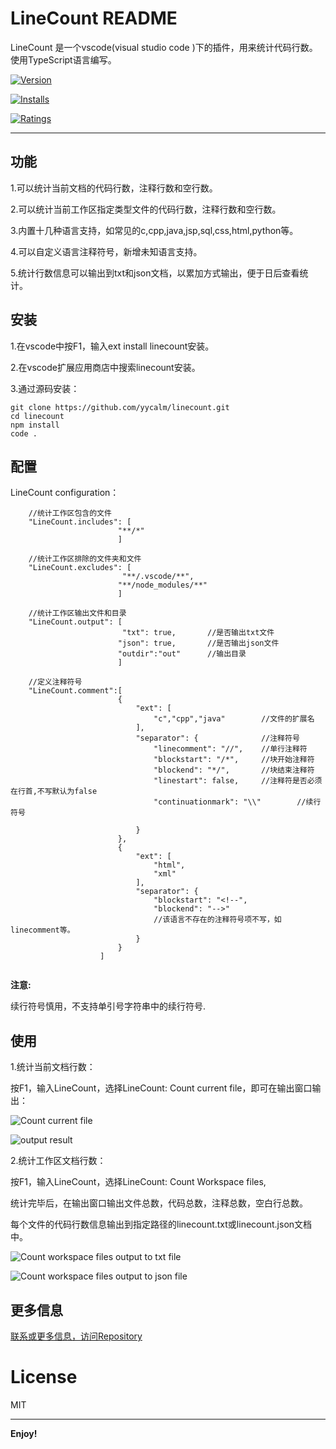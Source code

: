 # LineCount README

LineCount 是一个vscode(visual studio code )下的插件，用来统计代码行数。使用TypeScript语言编写。

[![Version](https://vsmarketplacebadge.apphb.com/version/yycalm.linecount.svg)](https://marketplace.visualstudio.com/items?itemName=yycalm.linecount)

[![Installs](https://vsmarketplacebadge.apphb.com/installs/yycalm.linecount.svg)](https://marketplace.visualstudio.com/items?itemName=yycalm.linecount)

[![Ratings](https://vsmarketplacebadge.apphb.com/rating/yycalm.linecount.svg)](https://marketplace.visualstudio.com/items?itemName=yycalm.linecount)

---

## 功能

1.可以统计当前文档的代码行数，注释行数和空行数。

2.可以统计当前工作区指定类型文件的代码行数，注释行数和空行数。

3.内置十几种语言支持，如常见的c,cpp,java,jsp,sql,css,html,python等。

4.可以自定义语言注释符号，新增未知语言支持。

5.统计行数信息可以输出到txt和json文档，以累加方式输出，便于日后查看统计。

## 安装

1.在vscode中按F1，输入ext install linecount安装。

2.在vscode扩展应用商店中搜索linecount安装。

3.通过源码安装：

```
git clone https://github.com/yycalm/linecount.git
cd linecount
npm install
code .
```

## 配置

LineCount configuration：
```
    //统计工作区包含的文件
    "LineCount.includes": [     
                        "**/*" 
                        ]         
    
    //统计工作区排除的文件夹和文件                 
    "LineCount.excludes": [ 
                         "**/.vscode/**",
                        "**/node_modules/**"
                        ]

    //统计工作区输出文件和目录   
    "LineCount.output": [
                         "txt": true,       //是否输出txt文件
                        "json": true,       //是否输出json文件
                        "outdir":"out"      //输出目录
                        ]

    //定义注释符号
    "LineCount.comment":[
                        {
                            "ext": [
                                "c","cpp","java"        //文件的扩展名
                            ],
                            "separator": {              //注释符号
                                "linecomment": "//",    //单行注释符
                                "blockstart": "/*",     //块开始注释符
                                "blockend": "*/",       //块结束注释符
                                "linestart": false,     //注释符是否必须在行首,不写默认为false
                                "continuationmark": "\\"        //续行符号 
                                
                            }
                        },
                        {
                            "ext": [
                                "html",
                                "xml"
                            ],
                            "separator": {
                                "blockstart": "<!--",
                                "blockend": "-->"
                                //该语言不存在的注释符号项不写，如linecomment等。
                            }
                        }
                    ]
        

```

**注意:**

续行符号慎用，不支持单引号字符串中的续行符号.

## 使用

1.统计当前文档行数：

按F1，输入LineCount，选择LineCount: Count current file，即可在输出窗口输出：

![Count current file](https://github.com/yycalm/linecount/blob/master/images/countfile.png?raw=true)

![output result](https://github.com/yycalm/linecount/blob/master/images/countfile_out.png?raw=true)


2.统计工作区文档行数：

按F1，输入LineCount，选择LineCount: Count Workspace files,

统计完毕后，在输出窗口输出文件总数，代码总数，注释总数，空白行总数。

每个文件的代码行数信息输出到指定路径的linecount.txt或linecount.json文档中。

![Count workspace files output to txt file](https://github.com/yycalm/linecount/blob/master/images/countworkspace_outtxt.png?raw=true)

![Count workspace files output to json file](https://github.com/yycalm/linecount/blob/master/images/countworkspace_outjson.png?raw=true)


## 更多信息

[联系或更多信息，访问Repository](https://github.com/yycalm/linecount)


# License
MIT

-----------------------------------------------------------------------------------------------------------

**Enjoy!**